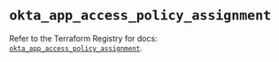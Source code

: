 # `okta_app_access_policy_assignment`

Refer to the Terraform Registry for docs: [`okta_app_access_policy_assignment`](https://registry.terraform.io/providers/okta/okta/4.13.1/docs/resources/app_access_policy_assignment).
